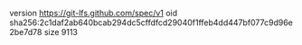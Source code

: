 version https://git-lfs.github.com/spec/v1
oid sha256:2c1daf2ab640bcab294dc5cffdfcd29040f1ffeb4dd447bf077c9d96e2be7d78
size 9113
